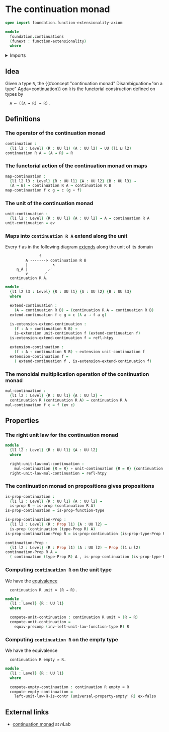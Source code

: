 # The continuation monad

```agda
open import foundation.function-extensionality-axiom

module
  foundation.continuations
  (funext : function-extensionality)
  where
```

<details><summary>Imports</summary>

```agda
open import foundation.dependent-pair-types
open import foundation.dependent-products-propositions funext
open import foundation.empty-types funext
open import foundation.evaluation-functions
open import foundation.type-arithmetic-dependent-function-types funext
open import foundation.type-arithmetic-unit-type
open import foundation.unit-type
open import foundation.universal-property-empty-type funext
open import foundation.universal-property-equivalences funext
open import foundation.universe-levels

open import foundation-core.equivalences
open import foundation-core.function-types
open import foundation-core.homotopies
open import foundation-core.propositions

open import orthogonal-factorization-systems.extensions-maps funext
```

</details>

## Idea

Given a type `R`, the
{{#concept "continuation monad" Disambiguation="on a type" Agda=continuation}}
on `R` is the functorial construction defined on types by

```text
  A ↦ ((A → R) → R).
```

## Definitions

### The operator of the continuation monad

```agda
continuation :
  {l1 l2 : Level} (R : UU l1) (A : UU l2) → UU (l1 ⊔ l2)
continuation R A = (A → R) → R
```

### The functorial action of the continuation monad on maps

```agda
map-continuation :
  {l1 l2 l3 : Level} {R : UU l1} {A : UU l2} {B : UU l3} →
  (A → B) → continuation R A → continuation R B
map-continuation f c g = c (g ∘ f)
```

### The unit of the continuation monad

```agda
unit-continuation :
  {l1 l2 : Level} {R : UU l1} {A : UU l2} → A → continuation R A
unit-continuation = ev
```

### Maps into `continuation R A` extend along the unit

Every `f` as in the following diagram
[extends](orthogonal-factorization-systems.extensions-maps.md) along the unit of
its domain

```text
               f
         A -------> continuation R B
         |           ∧
     η_A |         ⋰
         ∨       ⋰
  continuation R A.
```

```agda
module _
  {l1 l2 l3 : Level} {R : UU l1} {A : UU l2} {B : UU l3}
  where

  extend-continuation :
    (A → continuation R B) → (continuation R A → continuation R B)
  extend-continuation f c g = c (λ a → f a g)

  is-extension-extend-continuation :
    (f : A → continuation R B) →
    is-extension unit-continuation f (extend-continuation f)
  is-extension-extend-continuation f = refl-htpy

  extension-continuation :
    (f : A → continuation R B) → extension unit-continuation f
  extension-continuation f =
    ( extend-continuation f , is-extension-extend-continuation f)
```

### The monoidal multiplication operation of the continuation monad

```agda
mul-continuation :
  {l1 l2 : Level} {R : UU l1} {A : UU l2} →
  continuation R (continuation R A) → continuation R A
mul-continuation f c = f (ev c)
```

## Properties

### The right unit law for the continuation monad

```agda
module _
  {l1 l2 : Level} {R : UU l1} {A : UU l2}
  where

  right-unit-law-mul-continuation :
    mul-continuation {R = R} ∘ unit-continuation {R = R} {continuation R A} ~ id
  right-unit-law-mul-continuation = refl-htpy
```

### The continuation monad on propositions gives propositions

```agda
is-prop-continuation :
  {l1 l2 : Level} {R : UU l1} {A : UU l2} →
  is-prop R → is-prop (continuation R A)
is-prop-continuation = is-prop-function-type

is-prop-continuation-Prop :
  {l1 l2 : Level} (R : Prop l1) {A : UU l2} →
  is-prop (continuation (type-Prop R) A)
is-prop-continuation-Prop R = is-prop-continuation (is-prop-type-Prop R)

continuation-Prop :
  {l1 l2 : Level} (R : Prop l1) (A : UU l2) → Prop (l1 ⊔ l2)
continuation-Prop R A =
  ( continuation (type-Prop R) A , is-prop-continuation (is-prop-type-Prop R))
```

### Computing `continuation R` on the unit type

We have the [equivalence](foundation-core.equivalences.md)

```text
  continuation R unit ≃ (R → R).
```

```agda
module _
  {l1 : Level} {R : UU l1}
  where

  compute-unit-continuation : continuation R unit ≃ (R → R)
  compute-unit-continuation =
    equiv-precomp (inv-left-unit-law-function-type R) R
```

### Computing `continuation R` on the empty type

We have the equivalence

```text
  continuation R empty ≃ R.
```

```agda
module _
  {l1 : Level} {R : UU l1}
  where

  compute-empty-continuation : continuation R empty ≃ R
  compute-empty-continuation =
    left-unit-law-Π-is-contr (universal-property-empty' R) ex-falso
```

## External links

- [continuation monad](https://ncatlab.org/nlab/show/continuation+monad) at
  $n$Lab
